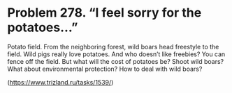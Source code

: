 # Problem 278. “I feel sorry for the potatoes…”

Potato field. From the neighboring forest, wild boars head freestyle to the field. Wild pigs really love potatoes. And who doesn’t like freebies? You can fence off the field. But what will the cost of potatoes be? Shoot wild boars? What about environmental protection? How to deal with wild boars?

(https://www.trizland.ru/tasks/1539/)